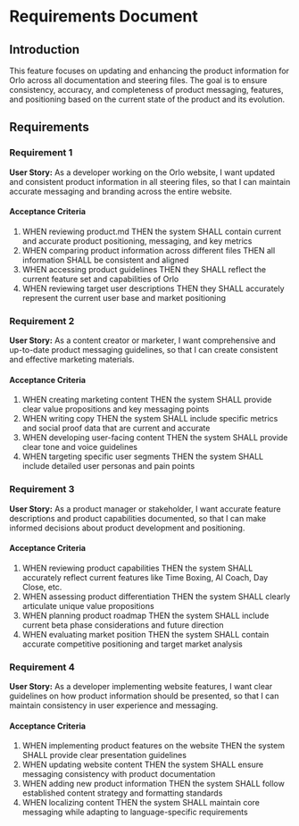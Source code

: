 # Requirements Document

## Introduction

This feature focuses on updating and enhancing the product information for Orlo across all documentation and steering files. The goal is to ensure consistency, accuracy, and completeness of product messaging, features, and positioning based on the current state of the product and its evolution.

## Requirements

### Requirement 1

**User Story:** As a developer working on the Orlo website, I want updated and consistent product information in all steering files, so that I can maintain accurate messaging and branding across the entire website.

#### Acceptance Criteria

1. WHEN reviewing product.md THEN the system SHALL contain current and accurate product positioning, messaging, and key metrics
2. WHEN comparing product information across different files THEN all information SHALL be consistent and aligned
3. WHEN accessing product guidelines THEN they SHALL reflect the current feature set and capabilities of Orlo
4. WHEN reviewing target user descriptions THEN they SHALL accurately represent the current user base and market positioning

### Requirement 2

**User Story:** As a content creator or marketer, I want comprehensive and up-to-date product messaging guidelines, so that I can create consistent and effective marketing materials.

#### Acceptance Criteria

1. WHEN creating marketing content THEN the system SHALL provide clear value propositions and key messaging points
2. WHEN writing copy THEN the system SHALL include specific metrics and social proof data that are current and accurate
3. WHEN developing user-facing content THEN the system SHALL provide clear tone and voice guidelines
4. WHEN targeting specific user segments THEN the system SHALL include detailed user personas and pain points

### Requirement 3

**User Story:** As a product manager or stakeholder, I want accurate feature descriptions and product capabilities documented, so that I can make informed decisions about product development and positioning.

#### Acceptance Criteria

1. WHEN reviewing product capabilities THEN the system SHALL accurately reflect current features like Time Boxing, AI Coach, Day Close, etc.
2. WHEN assessing product differentiation THEN the system SHALL clearly articulate unique value propositions
3. WHEN planning product roadmap THEN the system SHALL include current beta phase considerations and future direction
4. WHEN evaluating market position THEN the system SHALL contain accurate competitive positioning and target market analysis

### Requirement 4

**User Story:** As a developer implementing website features, I want clear guidelines on how product information should be presented, so that I can maintain consistency in user experience and messaging.

#### Acceptance Criteria

1. WHEN implementing product features on the website THEN the system SHALL provide clear presentation guidelines
2. WHEN updating website content THEN the system SHALL ensure messaging consistency with product documentation
3. WHEN adding new product information THEN the system SHALL follow established content strategy and formatting standards
4. WHEN localizing content THEN the system SHALL maintain core messaging while adapting to language-specific requirements
